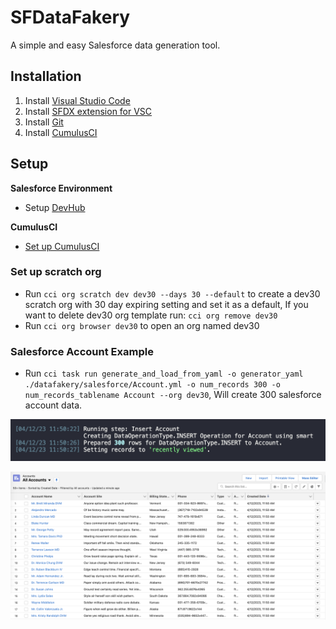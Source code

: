 # SFDataFakery

A simple and easy Salesforce data generation tool.

## Installation

1. Install [Visual Studio Code](https://code.visualstudio.com/)
2. Install [SFDX extension for VSC](https://developer.salesforce.com/tools/vscode/)
3. Install [Git](https://git-scm.com/downloads)
4. Install [CumulusCI](https://cumulusci.readthedocs.io/en/latest/get_started.html)

## Setup

**Salesforce Environment**

- Setup [DevHub](https://trailhead.salesforce.com/content/learn/modules/cumulusci-setup/set-up-your-salesforce-environment)

**CumulusCI**

- [Set up CumulusCI](https://cumulusci.readthedocs.io/en/latest/get_started.html)

### Set up scratch org

- Run `cci org scratch dev dev30 --days 30 --default` to create a dev30 scratch org with 30 day expiring setting and set it as a default, If you want to delete dev30 org template run: `cci org remove dev30`
- Run `cci org browser dev30` to open an org named dev30

### Salesforce Account Example

- Run `cci task run generate_and_load_from_yaml -o generator_yaml ./datafakery/salesforce/Account.yml -o num_records 300 -o num_records_tablename Account --org dev30`, Will create 300 salesforce account data. 

<p align="center">
    <img src="screenshots/SFDataFakery-01.png" alt="cci script"/>
</p>

<p align="center">
    <img src="screenshots/SFDataFakery-02.png" alt="Account data"/>
</p>
